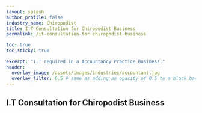 ```yaml
---
layout: splash 
author_profile: false 
industry_name: Chiropodist
title: I.T Consultation for Chiropodist Business
permalink: /it-consultation-for-chiropodist-business

toc: true
toc_sticky: true

excerpt: "I.T required in a Accountancy Practice Business."
header:
  overlay_image: /assets/images/industries/accountant.jpg
  overlay_filter: 0.5 # same as adding an opacity of 0.5 to a black background
---
```


## I.T Consultation for Chiropodist Business
